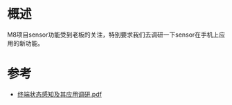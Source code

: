 # 概述

M8项目sensor功能受到老板的关注，特别要求我们去调研一下sensor在手机上应用的新功能。

# 参考

* [终端状态感知及其应用调研.pdf](refers/终端状态感知及其应用调研.pdf)
